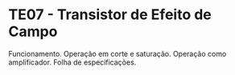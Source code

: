 # TE07 - Transistor de Efeito de Campo
Funcionamento. Operação em corte e saturação. Operação como amplificador.  Folha de especificações. 
